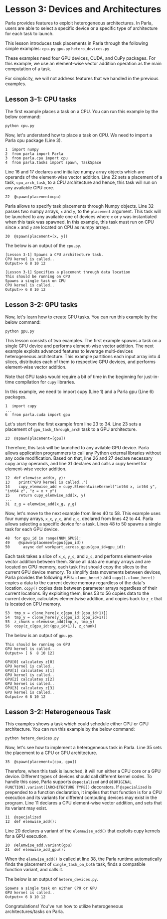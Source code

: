 # Lesson 3: Devices and Architectures

Parla provides features to exploit heterogeneous architectures.
In Parla, users are able to select a specific device or a specific type
of architecture for each task to launch.

This lesson introduces task placements in Parla through the following simple examples:
`cpu.py` `gpu.py` `hetero_devices.py`

These examples need four GPU devices, CUDA, and CuPy packages.
For this example, we use an element-wise vector addition operation as the main
computation of a task.

For simplicity, we will not address features that we handled in the previous
examples.

## Lesson 3-1: CPU tasks

The first example places a task on a CPU.
You can run this example by the below command:
```
python cpu.py
```

Now, let's understand how to place a task on CPU.
We need to import a Parla cpu package (Line 3). 

```
1  import numpy
2  from parla import Parla
3  from parla.cpu import cpu
4  from parla.tasks import spawn, TaskSpace
```

Line 16 and 17 declares and initialize numpy array objects which are
operands of the element-wise vector addition. Line 22 sets a placement
of a task, `cpu_arch_task`, to a CPU architecture and hence, this task will run on
any available CPU core.

```
22  @spawn(placement=cpu)
```

Parla allows to specify task placements through Numpy objects.
Line 32 passes two numpy arrays, `x` and `y`, to the `placement` argument. 
This task will be launched to any available one of devices where `x` or `y` was instantiated 
when this task was spawned. In this example, this task must run on CPU since
`x` and `y` are located on CPU as numpy arrays.

```
30  @spawn(placement=[x, y])
```

The below is an output of the `cpu.py`.

```
[Lesson 3-1] Spawns a CPU architecture task.
CPU kernel is called..
Output>> 6 8 10 12

[Lesson 3-1] Specifies a placement through data location
This should be running on CPU
Spawns a single task on CPU
CPU kernel is called..
Output>> 6 8 10 12
```

## Lesson 3-2: GPU tasks

Now, let's learn how to create GPU tasks. 
You can run this example by the below command:

```
python gpu.py
```

This lesson consists of two examples. The first example spawns a
task on a single GPU device and performs element-wise vector addition.
The next example exploits advanced features to leverage multi-devices
heterogeneous architecture. This example partitions each input array into 4 slices,
distributes each of them to respective GPU devices, and performs element-wise vector addition.

Note that GPU tasks would require a bit of time in the beginning for
just-in-time compilation for `cupy` libraries.

In this example, we need to import cupy (Line 1) and a Parla gpu (Line 6) packages. 
```
1  import cupy
...
6  from parla.cuda import gpu
```

Let's start from the first example from line 23 to 34.
Line 23 sets a placement of `gpu_task_through_arch` task to a GPU architecture.
```
23  @spawn(placement=[gpu])
```
Therefore, this task will be launched to any avilable GPU device.
Parla allows application programmers to call any Python external libraries
without any code modification. Based on that, line 26 and 27 declare necessary cupy
array operands, and line 31 declares and calls a cupy kernel for element-wise vector
addition. 

```
12  def elemwise_add(x, y):
13    print("GPU kernel is called..")
14    cupy_elemwise_add = cupy.ElementwiseKernel("int64 x, int64 y", "int64 z", "z = x + y")
15    return cupy_elemwise_add(x, y)
...
31  z_g = elemwise_add(x_g, y_g)
```

Now, let's move to the next example from lines 40 to 58. This example uses
four numpy arrays, `x_c`, `y_c`, and `z_c`, declared from lines 42 to 44.
Parla allows selecting a specific device for a task. Lines 48 to 50 spawns a single
task for each GPU device.

```
48  for gpu_id in range(NUM_GPUS):
49    @spawn(placement=gpu(gpu_id))
50      async def workpart_across_gpus(gpu_id=gpu_id):
```

Each task takes a slice of `x_c`, `y_c`, and `z_c`, and performs element-wise vector
addition between them. Since all data are numpy arrays and are located on CPU memory, 
each task first should copy the slices to the current GPU device memory.
To simplify data movements between devices, Parla provides the following APIs: `clone_here()`
and `copy()`. `clone_here()` copies a data to the current device memory regardless
of the data's location. `copy()` copies data between parameter arrays
regardless of their current locations. By exploiting them, lines 53 to 56 copies data
to the current device, calculates elementwise addition, and copies back to `z_c`
that is located on CPU memory.

```
53  tmp_x = clone_here(x_c[gpu_id:(gpu_id+1)])
54  tmp_y = clone_here(y_c[gpu_id:(gpu_id+1)])
55  z_chunk = elemwise_add(tmp_x, tmp_y)
56  copy(z_c[gpu_id:(gpu_id+1)], z_chunk)
```

The below is an output of `gpu.py`.

```
This should be running on GPU
GPU kernel is called..
Output>> [ 6  8 10 12] 

GPU[0] calculates z[0]
GPU kernel is called..
GPU[1] calculates z[1]
GPU kernel is called..
GPU[2] calculates z[2]
GPU kernel is called..
GPU[3] calculates z[3]
GPU kernel is called..
Output>> 6 8 10 12
```

## Lesson 3-2: Heterogeneous Task 

This examples shows a task which could schedule either CPU or GPU architecture.
You can run this example by the below command:

```
python hetero_devices.py
```
Now, let's see how to implement a heterogeneous task in Parla. 
Line 35 sets the placement to a CPU or GPU architecture.

```
35  @spawn(placement=[cpu, gpu])
```
Therefore, when this task is launched, it will run either a CPU core or a GPU device.
Different types of devices should call different kernel codes. 
To handle this case, Parla supports `@specialized` and
`@[ORIGINAL FUNCTION].variant([ARCHITECTURE TYPE])` 
decorators. If `@specialized` is prepended to a function declaration, it implies that
that function is for a CPU execution and its variants for different computing devices may
exist in the program.
Line 11 declares a CPU element-wise vector addition, and sets that its variant may exist. 
```
11  @specialized
12  def elemwise_add():
```
Line 20 declares a variant of the `elemewise_add()` that exploits cupy kernels
for a GPU execution.

```
20  @elemwise_add.variant(gpu)
21  def elemwise_add_gpu():
```
When the `elemwise_add()` is called at line 38, the Parla runtime automatically finds
the placement of `single_task_on_both` task, finds a compatible function variant, and
calls it.  

The below is an output of `hetero_devices.py`.

```
Spawns a single task on either CPU or GPU
GPU kernel is called..
Output>> 6 8 10 12 
```

Congratulations! You've run how to utilize heterogeneous architectures/tasks on Parla.
